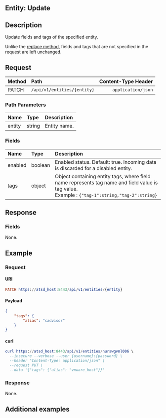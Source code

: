 ## Entity: Update

## Description

Update fields and tags of the specified entity. 

Unlike the [replace method](create-or-replace.md), fields and tags that are not specified in the request are left unchanged.

## Request

| **Method** | **Path** | **Content-Type Header**|
|:---|:---|---:|
| PATCH | `/api/v1/entities/{entity}` | `application/json` |

### Path Parameters 

|**Name**|**Type**|**Description**|
|:---|:---|:---|
| entity |string|Entity name.|

### Fields

|**Name**|**Type**|**Description**|
|:---|:---|:---|
| enabled | boolean | Enabled status. Default: true. Incoming data is discarded for a disabled entity.|
| tags | object | Object containing entity tags, where field name represents tag name and field value is tag value.<br>Example : `{"tag-1":string,"tag-2":string}`|

## Response

### Fields

None.

## Example

### Request

#### URI

```elm
PATCH https://atsd_host:8443/api/v1/entities/{entity}
```

#### Payload

```json
{
    "tags": {
        "alias": "cadvisor"
    }
}
```

#### curl

```elm
curl https://atsd_host:8443/api/v1/entities/nurswgvml006 \
  --insecure --verbose --user {username}:{password} \
  --header "Content-Type: application/json" \
  --request PUT \
  --data '{"tags": {"alias": "vmware_host"}}'
  ```

### Response

None.

## Additional examples


